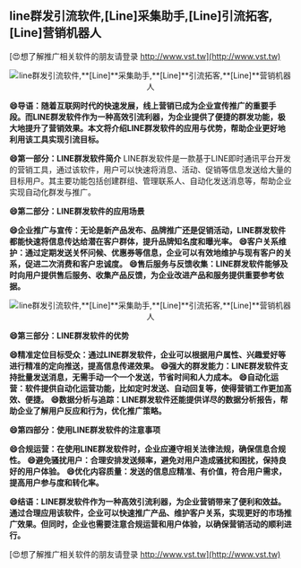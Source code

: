 ## **line群发引流软件,**[Line]**采集助手,**[Line]**引流拓客,**[Line]**营销机器人**

[😍想了解推广相关软件的朋友请登录 http://www.vst.tw](http://www.vst.tw)

 <center><img src="https://vst.tw/MP4/tuiguang/png/7.png" alt="line群发引流软件,**[Line]**采集助手,**[Line]**引流拓客,**[Line]**营销机器人"></center>

**😄导语：随着互联网时代的快速发展，线上营销已成为企业宣传推广的重要手段。而LINE群发软件作为一种高效引流利器，为企业提供了便捷的群发功能，极大地提升了营销效果。本文将介绍LINE群发软件的应用与优势，帮助企业更好地利用该工具实现引流目标。**

**😄第一部分：LINE群发软件简介**
LINE群发软件是一款基于LINE即时通讯平台开发的营销工具，通过该软件，用户可以快速将消息、活动、促销等信息发送给大量的目标用户。其主要功能包括创建群组、管理联系人、自动化发送消息等，帮助企业实现自动化群发与推广。

**😄第二部分：LINE群发软件的应用场景**

**😄企业推广与宣传：无论是新产品发布、品牌推广还是促销活动，LINE群发软件都能快速将信息传达给潜在客户群体，提升品牌知名度和曝光率。**
**😄客户关系维护：通过定期发送关怀问候、优惠券等信息，企业可以有效地维护与现有客户的关系，促进二次消费和客户忠诚度。**
**😄售后服务与反馈收集：LINE群发软件能够及时向用户提供售后服务、收集产品反馈，为企业改进产品和服务提供重要参考依据。**

 <center><img src="https://vst.tw/MP4/tuiguang/png/6.png" alt="line群发引流软件,**[Line]**采集助手,**[Line]**引流拓客,**[Line]**营销机器人"></center>

**😄第三部分：LINE群发软件的优势**

**😄精准定位目标受众：通过LINE群发软件，企业可以根据用户属性、兴趣爱好等进行精准的定向推送，提高信息传递效果。**
**😄强大的群发能力：LINE群发软件支持批量发送消息，无需手动一个一个发送，节省时间和人力成本。**
**😄自动化运营：软件提供自动化运营功能，比如定时发送、自动回复等，使得营销工作更加高效、便捷。**
**😄数据分析与追踪：LINE群发软件还能提供详尽的数据分析报告，帮助企业了解用户反应和行为，优化推广策略。**

**😄第四部分：使用LINE群发软件的注意事项**

**😄合规运营：在使用LINE群发软件时，企业应遵守相关法律法规，确保信息合规性。**
**😄避免骚扰用户：合理安排发送频率，避免对用户造成骚扰和困扰，保持良好的用户体验。**
**😄优化内容质量：发送的信息应精准、有价值，符合用户需求，提高用户参与度和转化率。**

**😄结语：LINE群发软件作为一种高效引流利器，为企业营销带来了便利和效益。通过合理应用该软件，企业可以快速推广产品、维护客户关系，实现更好的市场推广效果。但同时，企业也需要注意合规运营和用户体验，以确保营销活动的顺利进行。**

[😍想了解推广相关软件的朋友请登录 http://www.vst.tw](http://www.vst.tw)



